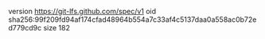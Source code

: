 version https://git-lfs.github.com/spec/v1
oid sha256:99f209fd94af174cfad48964b554a7c33af4c5137daa0a558ac0b72ed779cd9c
size 182
